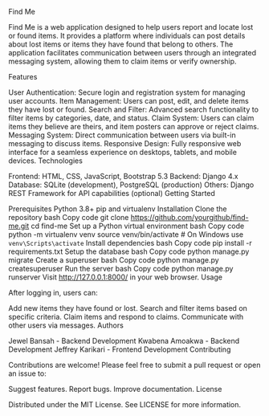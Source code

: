 Find Me

Find Me is a web application designed to help users report and locate lost or found items. It provides a platform where individuals can post details about lost items or items they have found that belong to others. The application facilitates communication between users through an integrated messaging system, allowing them to claim items or verify ownership.

Features

User Authentication: Secure login and registration system for managing user accounts.
Item Management: Users can post, edit, and delete items they have lost or found.
Search and Filter: Advanced search functionality to filter items by categories, date, and status.
Claim System: Users can claim items they believe are theirs, and item posters can approve or reject claims.
Messaging System: Direct communication between users via built-in messaging to discuss items.
Responsive Design: Fully responsive web interface for a seamless experience on desktops, tablets, and mobile devices.
Technologies

Frontend: HTML, CSS, JavaScript, Bootstrap 5.3
Backend: Django 4.x
Database: SQLite (development), PostgreSQL (production)
Others: Django REST Framework for API capabilities (optional)
Getting Started

Prerequisites
Python 3.8+
pip and virtualenv
Installation
Clone the repository
bash
Copy code
git clone https://github.com/yourgithub/find-me.git
cd find-me
Set up a Python virtual environment
bash
Copy code
python -m virtualenv venv
source venv/bin/activate  # On Windows use `venv\Scripts\activate`
Install dependencies
bash
Copy code
pip install -r requirements.txt
Setup the database
bash
Copy code
python manage.py migrate
Create a superuser
bash
Copy code
python manage.py createsuperuser
Run the server
bash
Copy code
python manage.py runserver
Visit http://127.0.0.1:8000/ in your web browser.
Usage

After logging in, users can:

Add new items they have found or lost.
Search and filter items based on specific criteria.
Claim items and respond to claims.
Communicate with other users via messages.
Authors

Jewel Bansah - Backend Development
Kwabena Amoakwa - Backend Development
Jeffrey Karikari - Frontend Development
Contributing

Contributions are welcome! Please feel free to submit a pull request or open an issue to:

Suggest features.
Report bugs.
Improve documentation.
License

Distributed under the MIT License. See LICENSE for more information.
